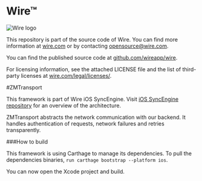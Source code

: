 # Wire™

![Wire logo](https://github.com/wireapp/wire/blob/master/assets/logo.png?raw=true)

This repository is part of the source code of Wire. You can find more information at [wire.com](https://wire.com) or by contacting opensource@wire.com.

You can find the published source code at [github.com/wireapp/wire](https://github.com/wireapp/wire).

For licensing information, see the attached LICENSE file and the list of third-party licenses at [wire.com/legal/licenses/](https://wire.com/legal/licenses/).

#ZMTransport

This framework is part of Wire iOS SyncEngine. Visit [iOS SyncEngine repository](http://github.com/wireapp/zmessaging-cocoa) for an overview of the architecture.

ZMTransport abstracts the network communication with our backend. It handles authentication of requests, network failures and retries transparently.

###How to build

This framework is using Carthage to manage its dependencies. To pull the dependencies binaries, `run carthage bootstrap --platform ios`.

You can now open the Xcode project and build.
